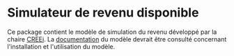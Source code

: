 # Simulateur de revenu disponible

Ce package contient le modèle de simulation du revenu développé par la chaire [CREEi](http://www.creei.ca). La [documentation](https://creei-srd.readthedocs.io/en/latest/) du modèle devrait être consulté concernant l'installation et l'utilisation du modèle.